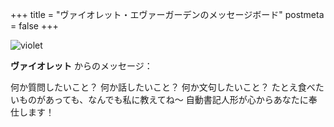 +++
title = "ヴァイオレット・エヴァーガーデンのメッセージボード"
postmeta = false
+++

![violet](https://tuchuang.voooe.cn/images/2023/01/02/violet.webp)

**ヴァイオレット** からのメッセージ：

何か質問したいこと？ 何か話したいこと？ 何か文句したいこと？
たとえ食べたいものがあっても、なんでも私に教えてね～
自動書記人形が心からあなたに奉仕します！
